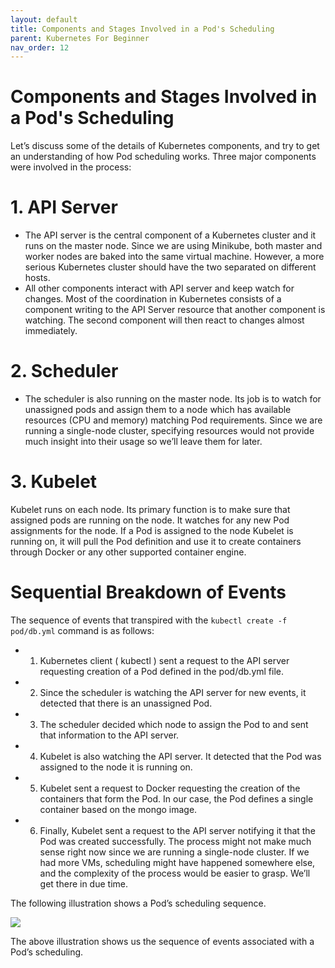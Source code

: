```yaml
---
layout: default
title: Components and Stages Involved in a Pod's Scheduling
parent: Kubernetes For Beginner
nav_order: 12
---
```


# Components and Stages Involved in a Pod's Scheduling

Let’s discuss some of the details of Kubernetes components, and try to get an
understanding of how Pod scheduling works.
Three major components were involved in the process:


# 1. API Server

- The API server is the central component of a Kubernetes cluster and it runs on the master node. Since we are using Minikube, both master and worker nodes are 
baked into the same virtual machine. However, a more serious Kubernetes cluster should have the two separated on different hosts.
- All other components interact with API server and keep watch for changes. Most of the coordination in Kubernetes consists of a
component writing to the API Server resource that another component is watching. The second component will then react to changes almost immediately.

# 2. Scheduler 

- The scheduler is also running on the master node. Its job is to watch for unassigned pods and assign them to a node which has available resources
(CPU and memory) matching Pod requirements. Since we are running a single-node cluster, specifying resources would not provide much insight into their 
usage so we’ll leave them for later.

# 3. Kubelet 

Kubelet runs on each node. Its primary function is to make sure that assigned pods are running on the node. It watches for any new Pod 
assignments for the node. If a Pod is assigned to the node Kubelet is running on, 
it will pull the Pod definition and use it to create containers through Docker or any other supported container engine.

# Sequential Breakdown of Events 

The sequence of events that transpired with the `kubectl create -f pod/db.yml`
command is as follows:

- 1. Kubernetes client ( kubectl ) sent a request to the API server requesting
creation of a Pod defined in the pod/db.yml file.
- 2. Since the scheduler is watching the API server for new events, it detected
that there is an unassigned Pod.
- 3. The scheduler decided which node to assign the Pod to and sent that information to the API server.
- 4. Kubelet is also watching the API server. It detected that the Pod was assigned to the node it is running on.
- 5. Kubelet sent a request to Docker requesting the creation of the containers that form the Pod. In our case, the Pod defines a single container based on the mongo image.
- 6. Finally, Kubelet sent a request to the API server notifying it that the Pod was created successfully.
The process might not make much sense right now since we are running a single-node cluster. If we had more VMs, scheduling might
have happened somewhere else, and the complexity of the process would be easier to grasp. We’ll get there in due time.

The following illustration shows a Pod’s scheduling sequence.

![](https://raw.githubusercontent.com/sangam14/ContainerLabs/master/img/Pod-scheduling-sequence.png)

The above illustration shows us the sequence of events associated with a Pod’s scheduling.
